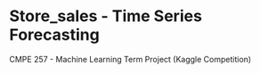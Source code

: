 # Store_sales - Time Series Forecasting

CMPE 257 - Machine Learning Term Project (Kaggle Competition)
